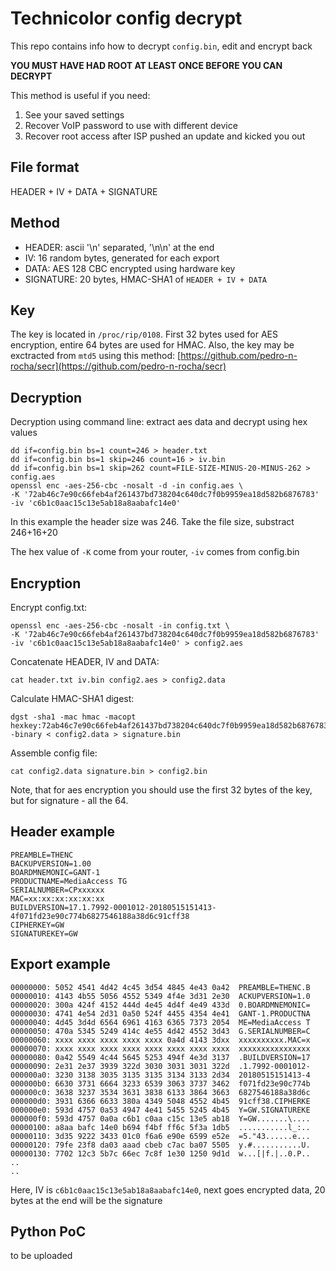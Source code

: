# Technicolor config decrypt

This repo contains info how to decrypt `config.bin`, edit and encrypt back

**YOU MUST HAVE HAD ROOT AT LEAST ONCE BEFORE YOU CAN DECRYPT**

This method is useful if you need:

1. See your saved settings
2. Recover VoIP password to use with different device
3. Recover root access after ISP pushed an update and kicked you out

## File format

HEADER + IV + DATA + SIGNATURE

## Method

* HEADER: ascii '\n' separated, '\n\n' at the end
* IV: 16 random bytes, generated for each export
* DATA: AES 128 CBC encrypted using hardware key
* SIGNATURE: 20 bytes, HMAC-SHA1 of `HEADER + IV + DATA`

## Key

The key is located in `/proc/rip/0108`. First 32 bytes used for AES encryption, entire 64 bytes are used for HMAC.
Also, the key may be exctracted from `mtd5` using this method: [https://github.com/pedro-n-rocha/secr](https://github.com/pedro-n-rocha/secr)

## Decryption

Decryption using command line: extract aes data and decrypt using hex values

```
dd if=config.bin bs=1 count=246 > header.txt
dd if=config.bin bs=1 skip=246 count=16 > iv.bin
dd if=config.bin bs=1 skip=262 count=FILE-SIZE-MINUS-20-MINUS-262 > config.aes
openssl enc -aes-256-cbc -nosalt -d -in config.aes \
-K '72ab46c7e90c66feb4af261437bd738204c640dc7f0b9959ea18d582b6876783' -iv 'c6b1c0aac15c13e5ab18a8aabafc14e0'
```
In this example the header size was 246. Take the file size, substract 246+16+20

The hex value of `-K` come from your router, `-iv` comes from config.bin

## Encryption

Encrypt config.txt:
```
openssl enc -aes-256-cbc -nosalt -in config.txt \
-K '72ab46c7e90c66feb4af261437bd738204c640dc7f0b9959ea18d582b6876783' -iv 'c6b1c0aac15c13e5ab18a8aabafc14e0' > config2.aes
```
Concatenate HEADER, IV and DATA:
```
cat header.txt iv.bin config2.aes > config2.data
```
Calculate HMAC-SHA1 digest:
```
dgst -sha1 -mac hmac -macopt hexkey:72ab46c7e90c66feb4af261437bd738204c640dc7f0b9959ea18d582b687678372ab46c7e90c66feb4af261437bd738204c640dc7f0b9959ea18d582b6876783 -binary < config2.data > signature.bin
```
Assemble config file:
```
cat config2.data signature.bin > config2.bin
```
Note, that for aes encryption you should use the first 32 bytes of the key, but for signature - all the 64.

## Header example
```
PREAMBLE=THENC
BACKUPVERSION=1.00
BOARDMNEMONIC=GANT-1
PRODUCTNAME=MediaAccess TG
SERIALNUMBER=CPxxxxxx
MAC=xx:xx:xx:xx:xx:xx
BUILDVERSION=17.1.7992-0001012-20180515151413-4f071fd23e90c774b6827546188a38d6c91cff38
CIPHERKEY=GW
SIGNATUREKEY=GW

```

## Export example
```
00000000: 5052 4541 4d42 4c45 3d54 4845 4e43 0a42  PREAMBLE=THENC.B
00000010: 4143 4b55 5056 4552 5349 4f4e 3d31 2e30  ACKUPVERSION=1.0
00000020: 300a 424f 4152 444d 4e45 4d4f 4e49 433d  0.BOARDMNEMONIC=
00000030: 4741 4e54 2d31 0a50 524f 4455 4354 4e41  GANT-1.PRODUCTNA
00000040: 4d45 3d4d 6564 6961 4163 6365 7373 2054  ME=MediaAccess T
00000050: 470a 5345 5249 414c 4e55 4d42 4552 3d43  G.SERIALNUMBER=C
00000060: xxxx xxxx xxxx xxxx xxxx 0a4d 4143 3dxx  xxxxxxxxxx.MAC=x
00000070: xxxx xxxx xxxx xxxx xxxx xxxx xxxx xxxx  xxxxxxxxxxxxxxxx
00000080: 0a42 5549 4c44 5645 5253 494f 4e3d 3137  .BUILDVERSION=17
00000090: 2e31 2e37 3939 322d 3030 3031 3031 322d  .1.7992-0001012-
000000a0: 3230 3138 3035 3135 3135 3134 3133 2d34  20180515151413-4
000000b0: 6630 3731 6664 3233 6539 3063 3737 3462  f071fd23e90c774b
000000c0: 3638 3237 3534 3631 3838 6133 3864 3663  6827546188a38d6c
000000d0: 3931 6366 6633 380a 4349 5048 4552 4b45  91cff38.CIPHERKE
000000e0: 593d 4757 0a53 4947 4e41 5455 5245 4b45  Y=GW.SIGNATUREKE
000000f0: 593d 4757 0a0a c6b1 c0aa c15c 13e5 ab18  Y=GW.......\....
00000100: a8aa bafc 14e0 b694 f4bf ff6c 5f3a 1db5  ...........l_:..
00000110: 3d35 9222 3433 01c0 f6a6 e90e 6599 e52e  =5."43......e...
00000120: 79fe 23f8 da03 aaad cbeb c7ac ba07 5505  y.#...........U.
00000130: 7702 12c3 5b7c 66ec 7c8f 1e30 1250 9d1d  w...[|f.|..0.P..
..
..
```
Here, IV is `c6b1c0aac15c13e5ab18a8aabafc14e0`, next goes encrypted data, 20 bytes at the end will be the signature

## Python PoC

to be uploaded

